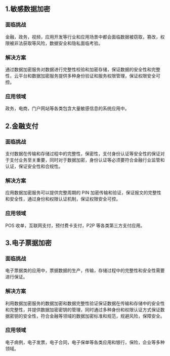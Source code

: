 ##  1.敏感数据加密
### 面临挑战
金融，政务，视频，应用开发等行业和应用场景中都会面临数据被窃取，篡改，权限被非法获取等风险，数据安全和隐私面临考验。

### 解决方案
通过数据加密服务对数据进行完整性校验和加密存储，保证数据的安全性和完整性，云平台和数据加密服务提供多种身份验证和服务权限管理，保证权限安全可控。

### 应用领域
政务，电商，门户网站等各类包含大量敏感信息的系统应用中。

##  2.金融支付
### 面临挑战
支付数据在传输和存储过程中的完整性，保密性，支付身份认证等安全性的保证对于支付业务至关重要，同时对于数据加密，身份认证等必须要符合金融行业监管和认证，保证安全性和合规性。

### 解决方案
应用数据加密服务可以提供完整周期的 PIN 加密传输和验证，保证报文的完整性和安全性，通过身份和权限认证机制，保证权限安全可控。

### 应用领域
POS 收单，互联网支付，预付费卡支付，P2P 等各类第三方支付应用。

##  3.电子票据加密
### 面临挑战
电子票据类的应用中，票据数据的生产，传输，存储过程中的完整性和安全性需要进行保证。

### 解决方案
利用数据加密服务的数据加密和数据完整性验证保证数据在传输和存储中的安全性和完整性，并提供数据加密密钥的管理，同时通过多种身份和权限认证方式保证数据密钥的安全性，符合金融等领域的数据加密标准和规范，规避风险，保障安全。

### 应用领域
电子病例，电子发票，电子合同，电子保单等各类应用和银行，保险，企业等多种领域。










